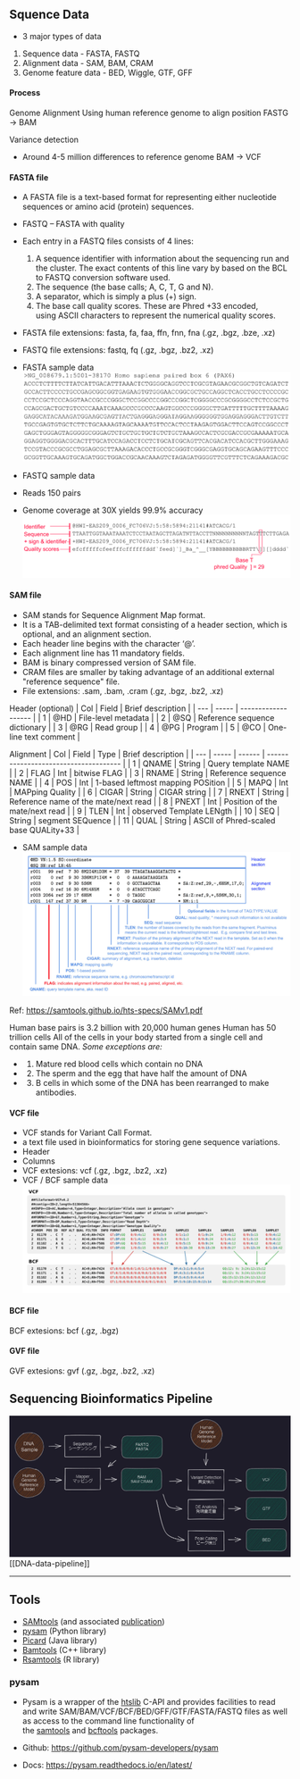 ## Squence Data
- 3 major types of data
1. Sequence data - FASTA, FASTQ
2. Alignment data - SAM, BAM, CRAM
3. Genome feature data - BED, Wiggle, GTF, GFF

#### Process
Genome Alignment
Using human reference genome to align position
FASTG -> BAM

Variance detection
- Around 4-5 million differences to reference genome
BAM -> VCF 

#### FASTA file
- A FASTA file  is a text-based format for representing either nucleotide sequences or amino acid (protein) sequences.
- FASTQ – FASTA with quality
- Each entry in a FASTQ files consists of 4 lines:
  1. A sequence identifier with information about the sequencing run and the cluster. The exact contents of this line vary by based on the BCL to FASTQ conversion software used.
  2. The sequence (the base calls; A, C, T, G and N).
  3. A separator, which is simply a plus (+) sign.
  4. The base call quality scores. These are Phred +33 encoded, using ASCII characters to represent the numerical quality scores.
- FASTA file extensions: fasta, fa, faa, ffn, fnn, fna (.gz, .bgz, .bze, .xz)
- FASTQ file extensions: fastq, fq (.gz, .bgz, .bz2, .xz)

- FASTA sample data
![image](../Attachments/Bioinformatics/FASTA_format.png)

- FASTQ sample data
- Reads 150 pairs
- Genome coverage at 30X yields 99.9% accuracy
![image](../Attachments/Bioinformatics/FASTQ_format.png)

#### SAM file
- SAM stands for Sequence Alignment Map format. 
- It is a TAB-delimited text format consisting of a header section, which is optional, and an alignment section.
- Each header line begins with the character ‘@’.
- Each alignment line has 11 mandatory fields.
- BAM is binary compressed version of SAM file.
- CRAM files are smaller by taking advantage of an additional external "reference sequence" file.
- File extensions: .sam, .bam, .cram (.gz, .bgz, .bz2, .xz)

Header (optional)
| Col | Field | Brief description   |
| --- | ----- | ------------------- |
| 1   | @HD   | File-level metadata |
| 2   | @SQ   | Reference sequence dictionary       |
| 3   | @RG   | Read group                    |
| 4   | @PG   | Program                    |
| 5    | @CO      |  One-line text comment                   |

Alignment
| Col | Field | Type   | Brief description                     |
| --- | ----- | ------ | ------------------------------------- |
| 1   | QNAME | String | Query template NAME                   |
| 2   | FLAG  | Int    | bitwise FLAG                          |
| 3   | RNAME | String | Reference sequence NAME               |
| 4   | POS   | Int    | 1-based leftmost mapping POSition     |
| 5   | MAPQ  | Int    | MAPping Quality                       |
| 6   | CIGAR | String | CIGAR string                          |
| 7   | RNEXT | String | Reference name of the mate/next read  |
| 8   | PNEXT | Int    | Position of the mate/next read        |
| 9   | TLEN  | Int    | observed Template LENgth              |
| 10  | SEQ   | String | segment SEQuence                      |
| 11  | QUAL  | String | ASCII of Phred-scaled base QUALity+33 |

- SAM sample data
![image](../Attachments/Bioinformatics/SAM_format.png)

Ref: https://samtools.github.io/hts-specs/SAMv1.pdf

Human base pairs is 3.2 billion with 20,000 human genes
Human has 50 trillion cells
All of the cells in your body started from a single cell and contain  same DNA.
_Some exceptions are:_
 - 1) Mature red blood cells which contain no DNA
 - 2) The sperm and the egg that have half the amount of DNA
 - 3) B cells in which some of the DNA has been rearranged to make antibodies.

#### VCF file
- VCF stands for Variant Call Format. 
- a text file used in bioinformatics for storing gene sequence variations. 
- Header
- Columns
- VCF extesions: vcf  (.gz, .bgz, .bz2, .xz)
- VCF / BCF sample data
![image](../Attachments/Bioinformatics/BCF_VCF_format.png)


#### BCF file
BCF extesions: bcf  (.gz, .bgz)

#### GVF file
GVF extesions: gvf  (.gz, .bgz, .bz2, .xz)

## Sequencing Bioinformatics Pipeline
![image](../Attachments/Bioinformatics/DNA-data-pipeline.png)
[[DNA-data-pipeline]]

---
## Tools

-   [SAMtools](http://samtools.sourceforge.net/) (and associated [publication](http://bioinformatics.oxfordjournals.org/content/25/16/2078.full))
-   [pysam](http://code.google.com/p/pysam/) (Python library)
-   [Picard](http://picard.sourceforge.net/) (Java library)
-   [Bamtools](http://sourceforge.net/projects/bamtools/) (C++ library)
-   [Rsamtools](http://www.bioconductor.org/packages/2.14/bioc/html/Rsamtools.html) (R library)

### pysam
- Pysam is a wrapper of the [htslib](http://www.htslib.org/) C-API and provides facilities to read and write SAM/BAM/VCF/BCF/BED/GFF/GTF/FASTA/FASTQ files as well as access to the command line functionality of the [samtools](http://samtools.sourceforge.net/) and [bcftools](https://samtools.github.io/bcftools/bcftools.html) packages.

- Github: https://github.com/pysam-developers/pysam
- Docs: https://pysam.readthedocs.io/en/latest/
